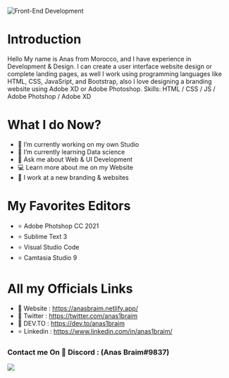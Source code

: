 
![Front-End Development ](https://pbs.twimg.com/profile_banners/1372180056739561478/1644068881/600x200)

# Introduction 
Hello My name is Anas from Morocco, and I have experience in Development & Design. I can create a user interface website design or complete landing pages, as well I work using programming languages like HTML, CSS, JavaSript, and Bootstrap, also I love designing a branding website using Adobe XD or Adobe Photoshop. 
Skills: HTML / CSS / JS / Adobe Photshop / Adobe XD

# What I do Now?
- 🔭 I’m currently working on my own Studio 
- 🌱 I’m currently learning Data science 
- 💬 Ask me about Web & UI Development 
- 💻 Learn more about me on my Website 
- 🔨 I work at a new branding & websites

# My Favorites Editors
- ⭐ Adobe Photshop CC 2021
- ⭐ Sublime Text 3
- ⭐ Visual Studio Code 
- ⭐ Camtasia Studio 9

# All my Officials Links 
* 🚀 Website  : https://anasbraim.netlify.app/
* 📨 Twitter  : https://twitter.com/anas1braim
* 👑 DEV.TO   : https://dev.to/anas1braim
* ⭐ Linkedin : https://www.linkedin.com/in/anas1braim/

### Contact me On 📨 Discord : (Anas Braim#9837)

![](https://komarev.com/ghpvc/?username=Rabios&color=blueviolet)

